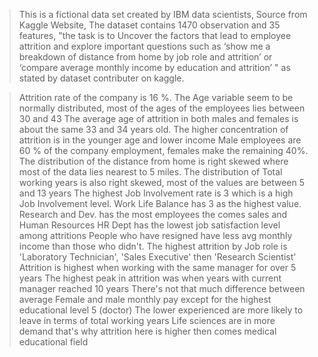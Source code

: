 >This is a fictional data set created by IBM data scientists, Source from Kaggle Website,
The dataset contains 1470 observation and 35 features, "the task is to Uncover the factors that lead to employee attrition and explore important questions such as ‘show me a breakdown of distance from home by job role and attrition’ or ‘compare average monthly income by education and attrition’ " as stated by dataset contributer on kaggle.

> Attrition rate of the company is 16 %.
>The Age variable seem to be normally distributed, most of the ages of the employees lies between 30 and 43
>The average age of attrition in both males and females is about the same 33 and 34 years old.
>The higher concentration of attrition is in the younger age and lower income
>Male employees are 60 % of the company employment, females make the remaining 40%.
>The distribution of the distance from home is right skewed where most of the data lies nearest to 5 miles.
> The distribution of Total working years is also right skewed, most of the values are between 5 and 13 years
>The highest Job Involvement rate is 3 which is a high Job Involvement level.
>Work Life Balance has 3 as the highest value.
>Research and Dev. has the most employees the comes sales and Human Resources
>HR Dept has the lowest job satisfaction level among attritions
>People who have resigned have less avg monthly income than those who didn't.
>The highest attrition by Job role is 'Laboratory Technician', 'Sales Executive' then 'Research Scientist'
>Attrition is highest when working with the same manager for over 5 years
>The highest peak in attrition was when years with current manager reached 10 years
>There's not that much difference between average Female and male monthly pay except for the highest educational level 5 (doctor)
>The lower experienced are more likely to leave in terms of total working years
>Life sciences are in more demand that's why attrition here is higher then comes medical educational field
